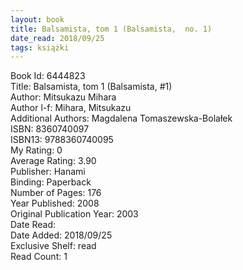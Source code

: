 ```yaml
---
layout: book
title: Balsamista, tom 1 (Balsamista,  no. 1)
date_read: 2018/09/25
tags: książki
---
```


Book Id: 6444823<br />
Title: Balsamista, tom 1 (Balsamista, #1)<br />
Author: Mitsukazu Mihara<br />
Author l-f: Mihara, Mitsukazu<br />
Additional Authors: Magdalena Tomaszewska-Bolałek<br />
ISBN: 8360740097<br />
ISBN13: 9788360740095<br />
My Rating: 0<br />
Average Rating: 3.90<br />
Publisher: Hanami<br />
Binding: Paperback<br />
Number of Pages: 176<br />
Year Published: 2008<br />
Original Publication Year: 2003<br />
Date Read: <br />
Date Added: 2018/09/25<br />
Exclusive Shelf: read<br />
Read Count: 1<br />


